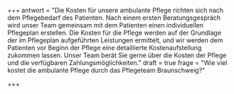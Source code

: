 +++
antwort = "Die Kosten für unsere ambulante Pflege richten sich nach dem Pflegebedarf des Patienten. Nach einem ersten Beratungsgespräch wird unser Team gemeinsam mit dem Patienten einen individuellen Pflegeplan erstellen. Die Kosten für die Pflege werden auf der Grundlage der im Pflegeplan aufgeführten Leistungen ermittelt, und wir werden dem Patienten vor Beginn der Pflege eine detaillierte Kostenaufstellung zukommen lassen. Unser Team berät Sie gerne über die Kosten der Pflege und die verfügbaren Zahlungsmöglichkeiten."
draft = true
frage = "Wie viel kostet die ambulante Pflege durch das Pflegeteam Braunschweig?"

+++

